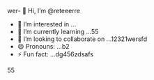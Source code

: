 wer- 👋 Hi, I’m @reteeerre
- 👀 I’m interested in ...
- 🌱 I’m currently learning ...55
- 💞️ I’m looking to collaborate on ...12321wersfd
- 😄 Pronouns: ...b2
- ⚡ Fun fact: ...dg456zdsafs

<!---
reteeerre/reteeerre is a ✨ special ✨ repository because its123 `README.md` (this file) appears on youffr GitHub profile8876.sdasfd
You can click the Preview link to take a look at your changes.пd
--->
55

